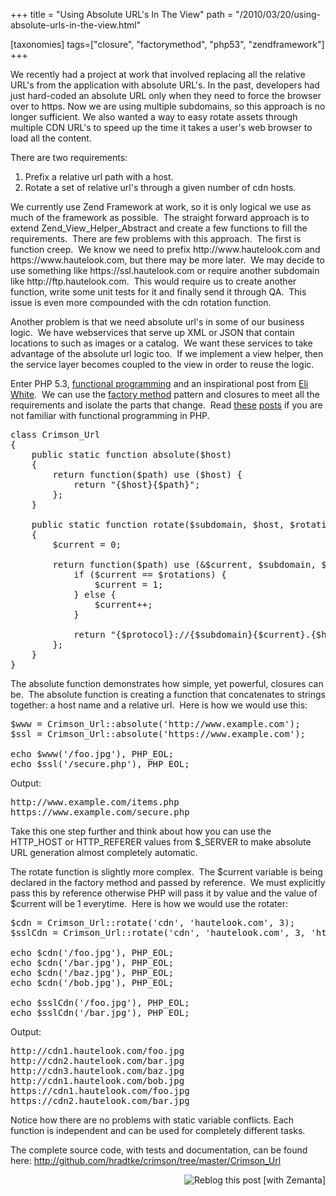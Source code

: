 +++
title = "Using Absolute URL's In The View"
path = "/2010/03/20/using-absolute-urls-in-the-view.html"

[taxonomies]
tags=["closure", "factorymethod", "php53", "zendframework"]
+++

We recently had a project at work that involved replacing all the relative URL's from the application with absolute URL's.  In the past, developers had just hard-coded an absolute URL only when they need to force the browser over to https.  Now we are using multiple subdomains, so this approach is no longer sufficient.  We also wanted a way to easy rotate assets through multiple CDN URL's to speed up the time it takes a user's web browser to load all the content.
<!-- more -->
There are two requirements:
<ol>
	<li>Prefix a relative url path with a host.</li>
	<li>Rotate a set of relative url's through a given number of cdn hosts.</li>
</ol>
We currently use Zend Framework at work, so it is only logical we use as much of the framework as possible.&nbsp; The straight forward approach is to extend Zend_View_Helper_Abstract and create a few functions to fill the requirements.&nbsp; There are few problems with this approach.&nbsp; The first is function creep.&nbsp; We know we need to prefix http://www.hautelook.com and https://www.hautelook.com, but there may be more later.&nbsp; We may decide to use something like https://ssl.hautelook.com or require another subdomain like http://ftp.hautelook.com.&nbsp; This would require us to create another function, write some unit tests for it and finally send it through QA.&nbsp; This issue is even more compounded with the cdn rotation function.

Another problem is that we need absolute url's in some of our business logic.&nbsp; We have webservices that serve up XML or JSON that contain locations to such as images or a catalog.&nbsp; We want these services to take advantage of the absolute url logic too.&nbsp; If we implement a view helper, then the service layer becomes coupled to the view in order to reuse the logic.

Enter PHP 5.3, <a class="zem_slink" href="http://en.wikipedia.org/wiki/Functional_programming" title="Functional programming" rel="wikipedia">functional programming</a> and an inspirational post from <a href="http://eliw.wordpress.com/2010/03/10/an-intriguing-use-of-lambda-functions/">Eli White</a>.&nbsp; We can use the <a class="zem_slink" href="http://en.wikipedia.org/wiki/Factory_method_pattern" title="Factory method pattern" rel="wikipedia">factory method</a> pattern and closures to meet all the requirements and isolate the parts that change.&nbsp; Read <a href="http://www.hermanradtke.com/blog/php-goes-functional-in-version-5-3/">these</a> <a href="http://www.hermanradtke.com/blog/php-5-3-is-the-new-javascript-almost/">posts</a> if you are not familiar with functional programming in PHP.

<pre lang="php">
class Crimson_Url
{
    public static function absolute($host)
    {
        return function($path) use ($host) {
            return "{$host}{$path}";
        };
    }

    public static function rotate($subdomain, $host, $rotations, $protocol='http')
    {
        $current = 0;

        return function($path) use (&$current, $subdomain, $host, $rotations, $protocol) {
            if ($current == $rotations) {
                $current = 1;
            } else {
                $current++;
            }

            return "{$protocol}://{$subdomain}{$current}.{$host}{$path}";
        };
    }
}
</pre>

The absolute function demonstrates how simple, yet powerful, closures can be.&nbsp; The absolute function is creating a function that concatenates to strings together: a host name and a relative url.&nbsp; Here is how we would use this:

<pre lang="php">$www = Crimson_Url::absolute('http://www.example.com');
$ssl = Crimson_Url::absolute('https://www.example.com');

echo $www('/foo.jpg'), PHP_EOL;
echo $ssl('/secure.php'), PHP_EOL;
</pre>
Output:
<pre>http://www.example.com/items.php
https://www.example.com/secure.php
</pre>
Take this one step further and think about how you can use the HTTP_HOST or HTTP_REFERER values from $_SERVER to make absolute URL generation almost completely automatic.

The rotate function is slightly more complex.&nbsp; The $current variable is being declared in the factory method and passed by reference.&nbsp; We must explicitly pass this by reference otherwise PHP will pass it by value and the value of $current will be 1 everytime.&nbsp; Here is how we would use the rotater:

<pre lang="php">$cdn = Crimson_Url::rotate('cdn', 'hautelook.com', 3);
$sslCdn = Crimson_Url::rotate('cdn', 'hautelook.com', 3, 'https');

echo $cdn('/foo.jpg'), PHP_EOL;
echo $cdn('/bar.jpg'), PHP_EOL;
echo $cdn('/baz.jpg'), PHP_EOL;
echo $cdn('/bob.jpg'), PHP_EOL;

echo $sslCdn('/foo.jpg'), PHP_EOL;
echo $sslCdn('/bar.jpg'), PHP_EOL;
</pre>
Output:
<pre>http://cdn1.hautelook.com/foo.jpg
http://cdn2.hautelook.com/bar.jpg
http://cdn3.hautelook.com/baz.jpg
http://cdn1.hautelook.com/bob.jpg
https://cdn1.hautelook.com/foo.jpg
https://cdn2.hautelook.com/bar.jpg
</pre>
Notice how there are no problems with static variable conflicts.  Each function is independent and can be used for completely different tasks.

The complete source code, with tests and documentation, can be found here: <a href="http://github.com/hradtke/crimson/tree/master/Crimson_Url">http://github.com/hradtke/crimson/tree/master/Crimson_Url</a></pre>

<div style="margin-top: 10px; height: 15px;" class="zemanta-pixie"><a class="zemanta-pixie-a" href="http://reblog.zemanta.com/zemified/b602316b-6c98-4996-aba2-9daac249577a/" title="Reblog this post [with Zemanta]"><img style="border: medium none; float: right;" class="zemanta-pixie-img" src="http://img.zemanta.com/reblog_e.png?x-id=b602316b-6c98-4996-aba2-9daac249577a" alt="Reblog this post [with Zemanta]"></a><span class="zem-script more-related pretty-attribution"><script type="text/javascript" src="http://static.zemanta.com/readside/loader.js" defer="defer"></script></span></div>
